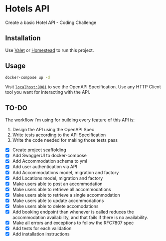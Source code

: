 # Hotels API

Create a basic Hotel API - Coding Challenge

## Installation

Use [Valet](https://laravel.com/docs/6.x/valet) or [Homestead](https://laravel.com/docs/6.x/homestead) to run this project.

## Usage


```bash 
docker-compose up -d
```

Visit [`localhost:8081`](http://localhost:8081/) to see the OpenAPI Specification. Use any HTTP Client tool you want for interacting with the API.

## TO-DO
The workflow I'm using for building every feature of this API is:

1. Design the API using the OpenAPI Spec
2. Write tests according to the API Specification
3. Write the code needed for making those tests pass


- [x] Create project scaffolding
- [x] Add SwaggerUI to docker-compose
- [x] Add Accommodation schema to yml
- [x] Add user authentication via API
- [x] Add Accommodations model, migration and factory
- [x] Add Locations model, migration and factory
- [x] Make users able to post an accommodation
- [x] Make users able to retrieve all accommodations
- [x] Make users able to retrieve a single accommodation
- [x] Make users able to update accommodations
- [x] Make users able to delete accomodations
- [x] Add booking endpoint than whenever is called reduces the accommodation availability, and that fails if there is no availability. 
- [x] Make all errors and exceptions to follow the RFC7807 spec
- [x] Add tests for each validation
- [x] Add installation instructions 
